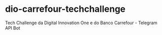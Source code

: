 # dio-carrefour-techchallenge
Tech Challenge da Digital Innovation One e do Banco Carrefour - Telegram API Bot
